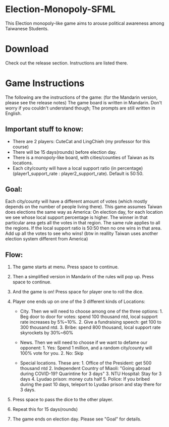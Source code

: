 # Election-Monopoly-SFML
This Election monopoly-like game aims to arouse political awareness among Taiwanese Students.

# Download
Check out the release section. Instructions are listed there.

# Game Instructions
The following are the instructions of the game: (for the Mandarin version, please see the release notes) The game board is written in Mandarin. Don't worry if you couldn't understand though; The prompts are still written in English.

## Important stuff to know:
- There are 2 players: CuteCat and LingChieh (my professor for this course)
- There will be 15 days(rounds) before election day.
- There is a monopoly-like board, with cities/counties of Taiwan as its locations.
- Each city/county will have a local support ratio (in percentage) (player1_support_rate : player2_support_rate). Default is 50:50.

## Goal:
Each city/county will have a different amount of votes (which mostly depends on the number of people living there). 
This game assumes Taiwan does elections the same way as America: On election day, for each location we see whose local support percentage is higher. 
The winner in that particular area gets all the votes in that region. The same rule applies to all the regions. 
If the local support ratio is 50:50 then no one wins in that area. Add up all the votes to see who wins! 
(btw in reallity Taiwan uses another election system different from America)

## Flow:

1. The game starts at menu. Press space to continue.
2. Then a simplified version in Mandarin of the rules will pop up. Press space to continue.
3. And the game is on! Press space for player one to roll the dice.
4. Player one ends up on one of the 3 different kinds of Locations:

   - City. Then we will need to choose among one of the three options:
          1. Beg door to door for votes: spend 100 thousand ntd, local support rate increases by 5%~10%.
          2. Give a fundraising speech: get 100 to 300 thousand ntd.
          3. Bribe: spend 800 thousand, local support rate skyrockets by 30%~60%
          
   - News. Then we will need to choose if we want to defame our opponent:
          1. Yes: Spend 1 million, and a random city/county will 100% vote for you.
          2. No: Skip
          
   - Special locations. These are:
          1. Office of the President: get 500 thousand ntd
          2. Independent Country of Miaoli: "Going abroad during COVID-19? Quarintine for 3 days"
          3. NTU Hospital: Stay for 3 days
          4. Lyudao prison: money cuts half
          5. Police: If you bribed during the past 10 days, teleport to Lyudao prison and stay there for 3 days.
          
10. Press space to pass the dice to the other player.
11. Repeat this for 15 days(rounds)
12. The game ends on election day. Please see "Goal" for details.
